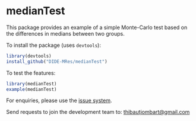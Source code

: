 # medianTest
This package provides an example of a simple Monte-Carlo test based on the differences in medians between two groups.

To install the package (uses `devtools`):
```r
library(devtools)
install_github("DIDE-MRes/medianTest")
```

To test the features:
```r
library(medianTest)
example(medianTest)
```

For enquiries, please use the [issue system](https://github.com/DIDE-MRes/medianTest/issues).

Send requests to join the development team to: thibautjombart@gmail.com
